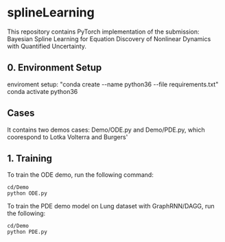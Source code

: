 # splineLearning

This repository contains PyTorch implementation of the submission: Bayesian Spline Learning for Equation Discovery of Nonlinear Dynamics with Quantified Uncertainty.

## 0. Environment Setup

enviroment setup: "conda create --name python36 --file requirements.txt"
conda activate python36
## Cases
It contains two demos cases: Demo/ODE.py and Demo/PDE.py, which coorespond to Lotka Volterra and Burgers'



## 1. Training
To train the ODE demo, run the following command:
```
cd/Demo
python ODE.py
```

To train the PDE demo model on Lung dataset with GraphRNN/DAGG, run the following:

``` 
cd/Demo
python PDE.py                     
```

